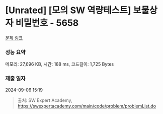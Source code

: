 # [Unrated] [모의 SW 역량테스트] 보물상자 비밀번호 - 5658 

[문제 링크](https://swexpertacademy.com/main/code/problem/problemDetail.do?contestProbId=AWXRUN9KfZ8DFAUo) 

### 성능 요약

메모리: 27,696 KB, 시간: 188 ms, 코드길이: 1,725 Bytes

### 제출 일자

2024-09-06 15:19



> 출처: SW Expert Academy, https://swexpertacademy.com/main/code/problem/problemList.do